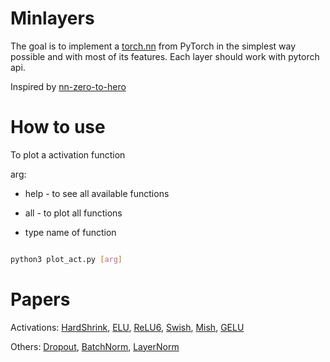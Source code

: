 # Minlayers

The goal is to implement a [torch.nn](https://pytorch.org/docs/stable/nn.html) from PyTorch in the simplest way 
possible and with most of its features.
Each layer should work with pytorch api.

Inspired by [nn-zero-to-hero](https://github.com/karpathy/nn-zero-to-hero)


# How to use

To plot a activation function

arg:

- help - to see all available functions

- all - to plot all functions

- type name of function

```bash

python3 plot_act.py [arg]

```

# Papers

Activations: [HardShrink](https://arxiv.org/pdf/1312.6120.pdf), [ELU](https://arxiv.org/pdf/1511.07289.pdf), 
[ReLU6](https://arxiv.org/pdf/1704.04861.pdf), [Swish](https://arxiv.org/pdf/1710.05941.pdf), [Mish](https://arxiv.org/pdf/1908.08681.pdf),
[GELU](https://arxiv.org/pdf/1606.08415.pdf)

Others: [Dropout](https://arxiv.org/pdf/1207.0580.pdf), [BatchNorm](http://arxiv.org/pdf/1502.03167), [LayerNorm](https://arxiv.org/pdf/1607.06450.pdf) 

